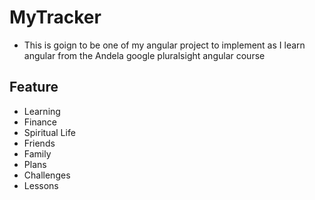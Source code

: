 # MyTracker

- This is goign to be one of my angular project to implement as I learn angular from  the Andela google pluralsight angular course


## Feature
- Learning
- Finance
- Spiritual Life
- Friends
- Family
- Plans
- Challenges
- Lessons
